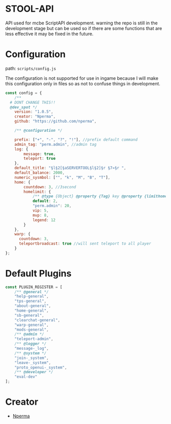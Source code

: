 # STOOL-API

API used for mcbe ScriptAPI development.
warning the repo is still in the development stage but can be used so if there are some functions that are less effective it may be fixed in the future.

# Configuration

path: `scripts/config.js`

The configuration is not supported for use in ingame because I will make this configuration only in files so as not to confuse things in development.

```javascript
const config = {
    /** 
  # DONT CHANGE THIS!!
  @dev_spot */
    version: "1.0.5",
    creator: "Nperma",
    github: "https://github.com/nperma",

    /** @configuration */

    prefix: ["+", "-", "?", "!"], //prefix default command
    admin_tag: "perm.admin", //admin tag
    log: {
        message: true,
        teleport: true
    },
    default_title: "§l§2[§aSERVERTOOL§l§2]§r §7»§r ",
    default_balance: 2000,
    numeric_sysmbol: ["", "k", "M", "B", "T"],
    home: {
        countdown: 3, //3second
        homelimit: {
            /** @type {Object} @property {Tag} key @property {limithome} value */
            default: 2,
            "perm.admin": 20,
            vip: 5,
            mvp: 8,
            legend: 12
        }
    },
    warp: {
      countdown: 3,
      teleportbroadcast: true //will sent teleport to all player
    }
};
```

# Default Plugins
```javascript
const PLUGIN_REGISTER = [
    /** @general */
    "help-general",
    "tps-general",
    "about-general",
    "home-general",
    "sb-general",
    "clearchat-general",
    "warp-general",
    "mods-general",
    /** @admin */
    "teleport-admin",
    /** @logger */
    "message-_log",
    /** @system */
    "join-_system",
    "leave-_system",
    "proto_openui-_system",
    /** @developer */
    "eval-dev"
];
```

# Creator

- [Nperma](https://www.github.com/nperma)